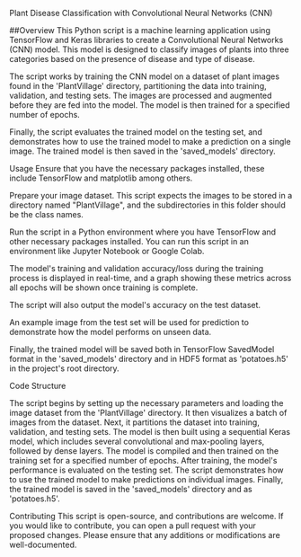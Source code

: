 
Plant Disease Classification with Convolutional Neural Networks (CNN)

##Overview
This Python script is a machine learning application using TensorFlow and Keras libraries to create a Convolutional Neural Networks (CNN) model. This model is designed to classify images of plants into three categories based on the presence of disease and type of disease.

The script works by training the CNN model on a dataset of plant images found in the 'PlantVillage' directory, partitioning the data into training, validation, and testing sets. The images are processed and augmented before they are fed into the model. The model is then trained for a specified number of epochs.

Finally, the script evaluates the trained model on the testing set, and demonstrates how to use the trained model to make a prediction on a single image. The trained model is then saved in the 'saved_models' directory.

Usage
Ensure that you have the necessary packages installed, these include TensorFlow and matplotlib among others.

Prepare your image dataset. This script expects the images to be stored in a directory named "PlantVillage", and the subdirectories in this folder should be the class names.

Run the script in a Python environment where you have TensorFlow and other necessary packages installed. You can run this script in an environment like Jupyter Notebook or Google Colab.

The model's training and validation accuracy/loss during the training process is displayed in real-time, and a graph showing these metrics across all epochs will be shown once training is complete.

The script will also output the model's accuracy on the test dataset.

An example image from the test set will be used for prediction to demonstrate how the model performs on unseen data.

Finally, the trained model will be saved both in TensorFlow SavedModel format in the 'saved_models' directory and in HDF5 format as 'potatoes.h5' in the project's root directory.

Code Structure

The script begins by setting up the necessary parameters and loading the image dataset from the 'PlantVillage' directory.
It then visualizes a batch of images from the dataset.
Next, it partitions the dataset into training, validation, and testing sets.
The model is then built using a sequential Keras model, which includes several convolutional and max-pooling layers, followed by dense layers.
The model is compiled and then trained on the training set for a specified number of epochs.
After training, the model's performance is evaluated on the testing set.
The script demonstrates how to use the trained model to make predictions on individual images.
Finally, the trained model is saved in the 'saved_models' directory and as 'potatoes.h5'.

Contributing
This script is open-source, and contributions are welcome. If you would like to contribute, you can open a pull request with your proposed changes. Please ensure that any additions or modifications are well-documented.
